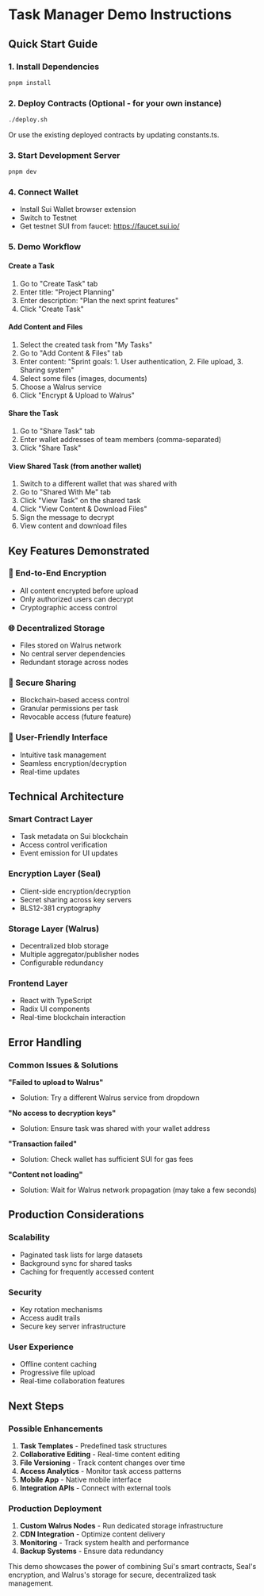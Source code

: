 # Task Manager Demo Instructions

## Quick Start Guide

### 1. Install Dependencies
```bash
pnpm install
```

### 2. Deploy Contracts (Optional - for your own instance)
```bash
./deploy.sh
```

Or use the existing deployed contracts by updating constants.ts.

### 3. Start Development Server
```bash
pnpm dev
```

### 4. Connect Wallet
- Install Sui Wallet browser extension
- Switch to Testnet
- Get testnet SUI from faucet: https://faucet.sui.io/

### 5. Demo Workflow

#### Create a Task
1. Go to "Create Task" tab
2. Enter title: "Project Planning"
3. Enter description: "Plan the next sprint features"
4. Click "Create Task"

#### Add Content and Files
1. Select the created task from "My Tasks"
2. Go to "Add Content & Files" tab
3. Enter content: "Sprint goals: 1. User authentication, 2. File upload, 3. Sharing system"
4. Select some files (images, documents)
5. Choose a Walrus service
6. Click "Encrypt & Upload to Walrus"

#### Share the Task
1. Go to "Share Task" tab
2. Enter wallet addresses of team members (comma-separated)
3. Click "Share Task"

#### View Shared Task (from another wallet)
1. Switch to a different wallet that was shared with
2. Go to "Shared With Me" tab
3. Click "View Task" on the shared task
4. Click "View Content & Download Files"
5. Sign the message to decrypt
6. View content and download files

## Key Features Demonstrated

### 🔐 End-to-End Encryption
- All content encrypted before upload
- Only authorized users can decrypt
- Cryptographic access control

### 🌐 Decentralized Storage  
- Files stored on Walrus network
- No central server dependencies
- Redundant storage across nodes

### 🤝 Secure Sharing
- Blockchain-based access control
- Granular permissions per task
- Revocable access (future feature)

### 📱 User-Friendly Interface
- Intuitive task management
- Seamless encryption/decryption
- Real-time updates

## Technical Architecture

### Smart Contract Layer
- Task metadata on Sui blockchain
- Access control verification
- Event emission for UI updates

### Encryption Layer (Seal)
- Client-side encryption/decryption
- Secret sharing across key servers
- BLS12-381 cryptography

### Storage Layer (Walrus)
- Decentralized blob storage
- Multiple aggregator/publisher nodes
- Configurable redundancy

### Frontend Layer
- React with TypeScript
- Radix UI components
- Real-time blockchain interaction

## Error Handling

### Common Issues & Solutions

**"Failed to upload to Walrus"**
- Solution: Try a different Walrus service from dropdown

**"No access to decryption keys"**
- Solution: Ensure task was shared with your wallet address

**"Transaction failed"**
- Solution: Check wallet has sufficient SUI for gas fees

**"Content not loading"**
- Solution: Wait for Walrus network propagation (may take a few seconds)

## Production Considerations

### Scalability
- Paginated task lists for large datasets
- Background sync for shared tasks
- Caching for frequently accessed content

### Security
- Key rotation mechanisms
- Access audit trails
- Secure key server infrastructure

### User Experience
- Offline content caching
- Progressive file upload
- Real-time collaboration features

## Next Steps

### Possible Enhancements
1. **Task Templates** - Predefined task structures
2. **Collaborative Editing** - Real-time content editing
3. **File Versioning** - Track content changes over time
4. **Access Analytics** - Monitor task access patterns
5. **Mobile App** - Native mobile interface
6. **Integration APIs** - Connect with external tools

### Production Deployment
1. **Custom Walrus Nodes** - Run dedicated storage infrastructure
2. **CDN Integration** - Optimize content delivery
3. **Monitoring** - Track system health and performance
4. **Backup Systems** - Ensure data redundancy

This demo showcases the power of combining Sui's smart contracts, Seal's encryption, and Walrus's storage for secure, decentralized task management.
